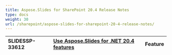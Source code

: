 ```yaml
---
title: Aspose.Slides for SharePoint 20.4 Release Notes
type: docs
weight: 30
url: /sharepoint/aspose-slides-for-sharepoint-20-4-release-notes/
---
```


|SLIDESSP-33612|[Use Aspose.Slides for .NET 20.4 features](https://docs.aspose.com/display/slidesnet/Aspose.Slides+for+.NET+20.4+Release+Notes)|Feature|
| :- | :- | :- |

